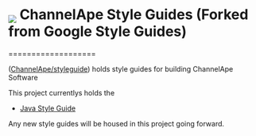 <h1><a style="text-decoration:none " href="https://www.channelape.com/"><img src="https://www.channelape.com/wp-content/themes/ChannelApe/images/logo.png" style="max-width:50px; vertical-align:bottom" /> ChannelApe</a> Style Guides (Forked from Google Style Guides)</h1>
===================

([ChannelApe/styleguide](https://github.com/ChannelApe/styleguide)) holds 
style guides for building ChannelApe Software

This project currentlys holds the <br />
- [Java Style Guide][java]

Any new style guides will be housed in this project going forward.


[java]: https://google.github.io/styleguide/javaguide.html
